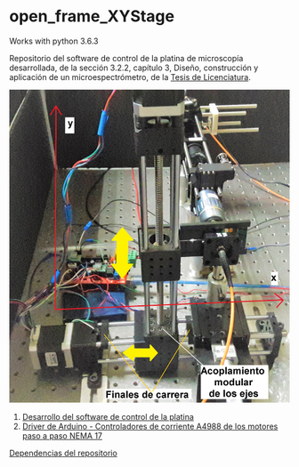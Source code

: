 # open_frame_XYStage
Works with python 3.6.3

Repositorio del software de control de la platina de microscopía desarrollada, de la sección 3.2.2, capítulo 3, Diseño, construcción y aplicación de un microespectrómetro, de la [Tesis de Licenciatura](https://github.com/jrr1984/master_thesis_scratch_and_dig/blob/master/tesis_tex/main.pdf).

![funca?](https://github.com/jrr1984/open_frame_XYStage/blob/master/imgs/2ejesmontaje.jpeg)

1. [Desarrollo del software de control de la platina](https://github.com/jrr1984/open_frame_XYStage/blob/master/main.py)
2. [Driver de Arduino - Controladores de corriente A4988 de los motores paso a paso NEMA 17](https://github.com/jrr1984/open_frame_XYStage/tree/master/ino_main)

[Dependencias del repositorio](https://github.com/jrr1984/open_frame_XYStage/blob/master/dependencias.txt)